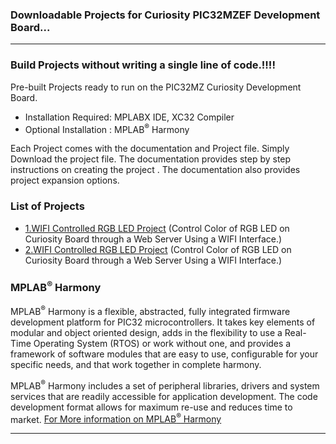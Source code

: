 ### Downloadable Projects for Curiosity PIC32MZEF Development Board...

---
### Build  Projects without writing a single line of code.!!!!
Pre-built Projects ready to run on the PIC32MZ Curiosity Development Board.
-  Installation Required: MPLABX IDE, XC32 Compiler
-  Optional Installation : MPLAB<sup>&reg;</sup> Harmony
 
Each Project comes with the documentation and Project file. 
Simply Download the project file.
The documentation provides step by step instructions on creating the project . The documentation also provides project expansion options. 

### List of Projects
- [1.WIFI Controlled RGB LED Project](documents/)
(Control  Color of RGB LED on Curiosity Board through a Web Server Using a WIFI Interface.)
- [2.WIFI Controlled RGB LED Project](documents/)
(Control  Color of RGB LED on Curiosity Board through a Web Server Using a WIFI Interface.)

### MPLAB<sup>&reg;</sup> Harmony
MPLAB<sup>&reg;</sup> Harmony is a flexible, abstracted, fully integrated firmware development platform for PIC32 microcontrollers. It takes key elements of modular and object oriented design, adds in the flexibility to use a Real-Time Operating System (RTOS) or work without one, and provides a framework of software modules that are easy to use, configurable for your specific needs, and that work together in complete harmony.

MPLAB<sup>&reg;</sup> Harmony includes a set of peripheral libraries, drivers and system services that are readily accessible for application development. The code development format allows for maximum re-use and reduces time to market.
[For More information on MPLAB<sup>&reg;</sup> Harmony](http://www.microchip.com/Harmony) 

---

